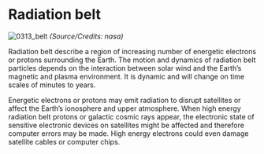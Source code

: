 # Radiation belt

![0313_belt](./static/0313_belt.jpg)
*(Source/Credits: nasa)*

Radiation belt describe a region of increasing number of energetic electrons or protons surrounding the Earth. The motion and dynamics of radiation belt particles depends on the interaction between solar wind and the Earth’s magnetic and plasma environment. It is dynamic and will change on time scales of minutes to years. 

Energetic electrons or protons may emit radiation to disrupt satellites or affect the Earth’s ionosphere and upper atmosphere. When high energy radiation belt protons or galactic cosmic rays appear, the electronic state of sensitive electronic devices on satellites might be affected and therefore computer errors may be made. High energy electrons could even damage satellite cables or computer chips.

